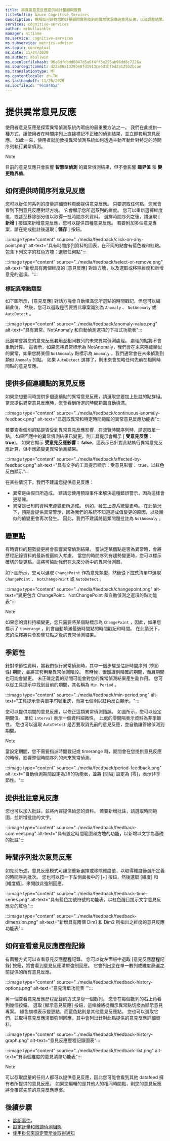 ```yaml
---
title: 將異常意見反應提供給計量顧問服務
titleSuffix: Azure Cognitive Services
description: 瞭解如何針對您的計量顧問實例找到的異常狀況傳送意見反應，以及調整結果。
services: cognitive-services
author: mrbullwinkle
manager: nitinme
ms.service: cognitive-services
ms.subservice: metrics-advisor
ms.topic: conceptual
ms.date: 11/24/2020
ms.author: mbullwin
ms.openlocfilehash: 96a6dfebdd0047d5a6f4ff3e295ab96dd8c7226a
ms.sourcegitcommit: d22a86a1329be8fd1913ce4d1bfbd2a125b2bcae
ms.translationtype: MT
ms.contentlocale: zh-TW
ms.lasthandoff: 11/26/2020
ms.locfileid: "96184852"
---
```

# <a name="provide-anomaly-feedback"></a>提供異常意見反應

使用者意見反應是探索異常偵測系統內瑕疵的最重要方法之一。 我們在此提供一種方式，讓使用者在時間序列上直接標記不正確的偵測結果，並立即套用意見反應。 如此一來，使用者就能教授異常偵測系統如何透過主動互動針對特定的時間序列執行異常偵測。 

> [!NOTE]
> 目前的意見反應只會影響 **智慧型偵測** 的異常偵測結果，但不會影響 **臨界值** 和 **變更臨界值**。

## <a name="how-to-give-time-series-feedback"></a>如何提供時間序列意見反應

您可以從任何系列的度量詳細資料頁面提供意見反應。 只要選取任何點，您就會看到下列意見反應對話方塊。 它會顯示您所選系列的維度。 您可以重新選擇維度值，或甚至移除部分值以取得一批時間序列資料。 選擇時間序列之後，請選取 [ **新增** ] 按鈕來新增意見反應，您可以提供四種意見反應。 若要附加多個意見專案，請在完成批註後選取 [ **儲存** ] 按鈕。

:::image type="content" source="../media/feedback/click-on-any-point.png" alt-text="具有時間序列資料的圖表，在不同的點會有藍色線和紅點。包含下列文字的紅色方塊：選取任何點":::

:::image type="content" source="../media/feedback/select-or-remove.png" alt-text="新增具有兩個維度的 [意見反應] 對話方塊，以及選取或移除維度和新增意見的選項。":::

### <a name="mark-the-anomaly-point-type"></a>標記異常點類型

如下圖所示，[意見反應] 對話方塊會自動填滿您所選點的時間戳記，但您可以編輯此值。 然後，您可以選取是否要將此專案識別為 `Anomaly` 、 `NotAnomaly` 或 `AutoDetect` 。

:::image type="content" source="../media/feedback/anomaly-value.png" alt-text="具有異常、NotAnomaly 和自動偵測選項的下拉式功能表":::

此選項會將您的意見反應套用至相同數列的未來異常偵測處理。 處理的點將不會重新計算。 這表示，如果您將異常標示為 NotAnomaly，我們會在未來隱藏類似的異常，如果您將某個 `NotAnomaly` 點標示為 `Anomaly` ，我們通常會在未來偵測到類似 `Anomaly` 的點。 如果 `AutoDetect` 選擇了，則未來會忽略任何先前在相同時間點的意見反應。

## <a name="provide-feedback-for-multiple-continuous-points"></a>提供多個連續點的意見反應 

如果您想要同時提供多個連續點的異常意見反應，請選取您要加上批註的點群組。 當您提供異常意見反應時，您會看到所選的時間範圍自動填滿。

:::image type="content" source="../media/feedback/continuous-anomaly-feedback.png" alt-text="已選取異常和特定時間範圍的異常意見反應功能表":::

若要查看個別的點是否受到異常意見反應影響，在流覽時間序列時，請選取單一點。 如果回應中的異常偵測結果已變更，則工具提示會顯示 [ **受意見反應： true**]。 如果它顯示 **受意見反應影響： false**，這表示已針對此點執行異常意見反應計算，但不應該變更異常偵測結果。

:::image type="content" source="../media/feedback/affected-by-feedback.png" alt-text="具有文字的工具提示顯示：受意見影響： true，以紅色反白顯示":::

在某些情況下，我們不建議您提供意見反應：

- 異常是由假日所造成。 建議您使用預設事件來解決這種錯誤警示，因為這樣會更精確。
- 異常是已知的資料來源變更所造成。 例如，發生上游系統變更時。 在此情況下，預期會提供異常警示，因為我們的系統不知道造成值變更的原因，以及類似的值變更會再次發生。 因此，我們不建議將這類問題批註為 `NotAnomaly` 。

## <a name="change-points"></a>變更點

有時資料的趨勢變更將會影響異常偵測結果。 當決定某個點是否為異常時，會將歷程記錄資料的最新視窗納入考慮。 當您的時間序列有趨勢變更時，您可以標示確切的變更點，這將可協助我們在未來分析中的異常偵測器。

如下圖所示，您可以選取 `ChangePoint` 作為意見類型，然後從下拉式清單中選取 `ChangePoint` 、 `NotChangePoint` 或 `AutoDetect` 。

:::image type="content" source="../media/feedback/changepoint.png" alt-text="變更包含 ChangePoint、NotChangePoint 和自動偵測之選項的點功能表":::

> [!NOTE]
> 如果您的資料持續變更，您只需要將某個點標示為 `ChangePoint` ，因此，如果您標示了 `timerange` ，則會自動填滿最後時間點的時間戳記和時間。 在此情況下，您的注釋將只會影響12點之後的異常偵測結果。

## <a name="seasonality"></a>季節性

針對季節性資料，當我們執行異常偵測時，其中一個步驟是估計時間序列 (季節性) 期間，並將其套用至異常偵測階段。 有時候，很難識別精確的期間，而且期間也可能會變更。 未正確定義的期間可能會對您的異常偵測結果產生副作用。 您可以從工具提示中找到目前的期間，其名稱為 `Min Period` 。

:::image type="content" source="../media/feedback/min-period.png" alt-text="工具提示會與單字句號重迭，而第七個則以紅色反白顯示。":::

您可以提供期間的意見反應，以修正這類異常偵測錯誤。 如圖所示，您可以設定期間值。 單位 `interval` 表示一個資料細微性。 此處的零間隔表示資料為非季節性。 您也可以選取 `AutoDetect` 是否要取消先前的意見反應，並自動讓管線偵測到期間。 
 
> [!NOTE]
> 當設定期間，您不需要指派時間戳記或 timerange 時，期間會在您提供意見反應的時候，影響整個時間序列的未來異常偵測。


:::image type="content" source="../media/feedback/period-feedback.png" alt-text="自動偵測期間設定為28的功能表，並將 [間隔] 設定為 [零]，表示非季節性。":::

## <a name="provide-comment-feedback"></a>提供批註意見反應

您也可以加入批註，並將內容提供給您的資料。 若要新增批註，請選取時間範圍，並新增批註的文字。

:::image type="content" source="../media/feedback/feedback-comment.png" alt-text="具有設定時間範圍和方塊的功能，以新增以文字為基礎的批註":::

## <a name="time-series-batch-feedback"></a>時間序列批次意見反應

如先前所述，意見反應模式可讓您重新選擇或移除維度值，以取得維度篩選所定義的時間序列批次。 您也可以按一下左側面板中的 [+] 按鈕，然後選取 [維度] 和 [維度值]，來開啟此強制回應。

:::image type="content" source="../media/feedback/feedback-time-series.png" alt-text="具有藍色加號符號的功能表，以紅色醒目提示文字意見反應旁的紅色":::

:::image type="content" source="../media/feedback/feedback-dimension.png" alt-text="新增具有兩個 Dim1 和 Dim2 所指出之維度的意見反應功能表":::

## <a name="how-to-view-feedback-history"></a>如何查看意見反應歷程記錄

有兩種方式可以查看意見反應歷程記錄。 您可以從左面板中選取 [意見反應歷程記錄] 按鈕，將會看到意見反應清單強制回應。 它會列出您在單一數列或維度篩選之前提供的所有意見反應。

:::image type="content" source="../media/feedback/feedback-history-options.png" alt-text="意見清單功能表 '":::

另一個查看意見反應歷程記錄的方式是從一個數列。 您會在每個數列的右上角看到幾個按鈕。 選取 [顯示意見反應] 按鈕，這條線將從顯示異常點切換為顯示意見專案。 綠色旗標表示變更點，而藍色點則是其他意見反應點。 您也可以選取它們，並取得意見反應清單強制回應，其中會列出針對此點提供的意見反應詳細資料。

:::image type="content" source="../media/feedback/feedback-history-graph.png" alt-text="意見反應歷程記錄圖表":::

:::image type="content" source="../media/feedback/feedback-list.png" alt-text="有兩個維度的意見清單功能表":::

> [!NOTE]
> 可以存取度量的任何人都可以提供意見反應，因此您可能會看到其他 datafeed 擁有者所提供的意見反應。 如果您編輯的是其他人的相同時間點，則您的意見反應將會覆寫先前的意見反應專案。       

## <a name="next-steps"></a>後續步驟
- [診斷事件](diagnose-incident.md)。
- [設定計量和微調偵測組態](configure-metrics.md)
- [使用掛勾來設定警示並取得通知](../how-tos/alerts.md)